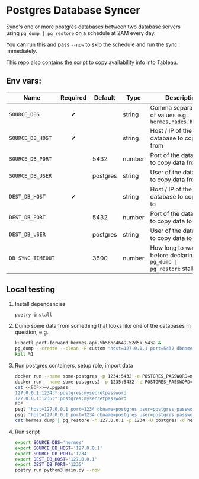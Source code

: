 # Postgres Database Syncer

Sync's one or more postgres databases between two database servers using `pg_dump | pg_restore` on a schedule at 2AM every day.

You can run this and pass `--now` to skip the schedule and run the sync immediately.

This repo also contains the script to copy availability info into Tableau.

## Env vars:

| Name              | Required | Default  | Type   | Description                                                          |
|-------------------|:--------:|----------|--------|----------------------------------------------------------------------|
| `SOURCE_DBS`      | ✔        |          | string | Comma separated list of values e.g. `hermes,hades,harmonia`          |
| `SOURCE_DB_HOST`  | ✔        |          | string | Host / IP of the database to copy data from                          |
| `SOURCE_DB_PORT`  |          | 5432     | number | Port of the database to copy data from                               |
| `SOURCE_DB_USER`  |          | postgres | string | User of the database to copy data from                               |
| `DEST_DB_HOST`    | ✔        |          | string | Host / IP of the database to copy data to                            |
| `DEST_DB_PORT`    |          | 5432     | number | Port of the database to copy data to                                 |
| `DEST_DB_USER`    |          | postgres | string | User of the database to copy data to                                 |
| `DB_SYNC_TIMEOUT` |          | 3600     | number | How long to wait before declaring the <code>pg_dump &#124; pg_restore</code> stalled |

## Local testing

1. Install dependencies
   ```bash
   poetry install
   ```
1. Dump some data from something that looks like one of the databases in question, e.g.
   ```bash
   kubectl port-forward hermes-api-5b56bc4649-52d5k 5432 &
   pg_dump --create --clean -F custom "host=127.0.0.1 port=5432 dbname=hermes user=laadmin@bink-prod-uksouth" > hermes.dump
   kill %1
   ```
1. Run postgres containers, setup role, import data
   ```bash
   docker run --name some-postgres -p 1234:5432 -e POSTGRES_PASSWORD=mysecretpassword -d postgres
   docker run --name some-postgres2 -p 1235:5432 -e POSTGRES_PASSWORD=mysecretpassword -d postgres
   cat <<EOF>>~/.pgpass
   127.0.0.1:1234:*:postgres:mysecretpassword
   127.0.0.1:1235:*:postgres:mysecretpassword
   EOF
   psql "host=127.0.0.1 port=1234 dbname=postgres user=postgres password=mysecretpassword" -c 'CREATE ROLE laadmin'
   psql "host=127.0.0.1 port=1234 dbname=postgres user=postgres password=mysecretpassword" -c 'CREATE DATABASE hermes'
   cat hermes.dump | pg_restore -h 127.0.0.1 -p 1234 -U postgres -d hermes
   ```
1. Run script
   ```bash
   export SOURCE_DBS='hermes'
   export SOURCE_DB_HOST='127.0.0.1'
   export SOURCE_DB_PORT='1234'
   export DEST_DB_HOST='127.0.0.1'
   export DEST_DB_PORT='1235'
   poetry run python3 main.py --now
   ```


